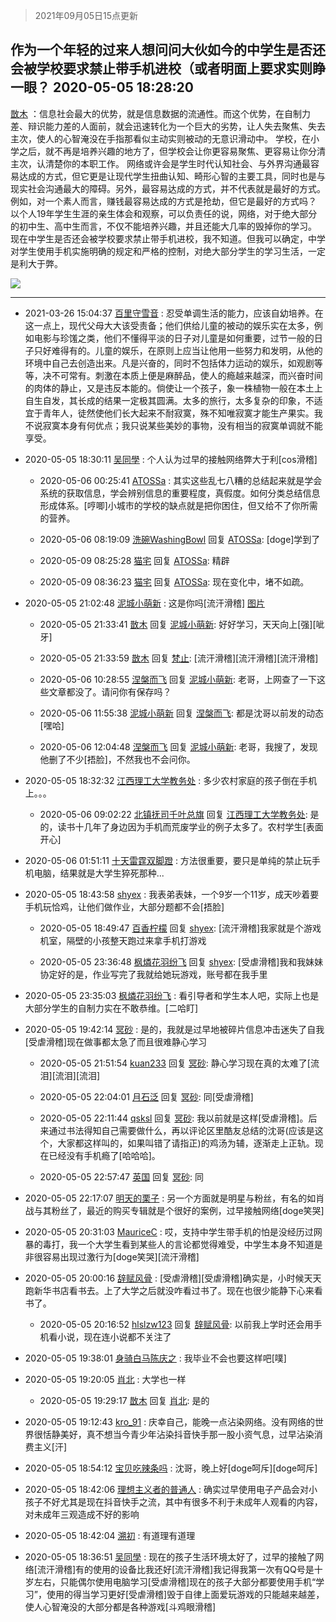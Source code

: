 > 2021年09月05日15点更新
<link rel="stylesheet" href="https://cdn.jsdelivr.net/gh/taotie6/sampleJSON@main/css/photo_show.css">


 ## 作为一个年轻的过来人想问问大伙如今的中学生是否还会被学校要求禁止带手机进校（或者明面上要求实则睁一眼？ 2020-05-05 18:28:20

 [㪚木](https://www.coolapk.com/feed/18616934?shareKey=MGI4MGFhOTk1NWZiNjEzMTc1NTI~) ：信息社会最大的优势，就是信息数据的流通性。而这个优势，在自制力差、辩识能力差的人面前，就会迅速转化为一个巨大的劣势，让人失去聚焦、失去主次，使人的心智淹没在手指那看似主动实则被动的无意识滑动中。
学校，在小学之后，就不再是培养兴趣的地方了<!--break-->，但学校会让你更容易聚焦、更容易让你分清主次，认清楚你的本职工作。
网络或许会是学生时代认知社会、与外界沟通最容易达成的方式，但它更是让现代学生扭曲认知、畸形心智的主要工具，同时也是与现实社会沟通最大的障碍。另外，最容易达成的方式，并不代表就是最好的方式。例如，对一个素人而言，赚钱最容易达成的方式是抢劫，但它是最好的方式吗？
以个人19年学生生涯的亲生体会和观察，可以负责任的说，网络，对于绝大部分的初中生、高中生而言，不仅不能培养兴趣，并且还能大几率的毁掉你的学习。
现在中学生是否还会被学校要求禁止带手机进校，我不知道。但我可以确定，中学对学生使用手机实施明确的规定和严格的控制，对绝大部分学生的学习生活，一定是利大于弊。 

<div class="album">
<img class="img-item" src="http://image.coolapk.com/feed/2019/0426/07/1081091_1556235188_5617@322x233.gif" />
</div>

 ------- 

- 2021-03-26 15:04:37 [百里守雪音](uid=1080769) : 忍受单调生活的能力，应该自幼培养。在这一点上，现代父母大大该受责备；他们供给儿童的被动的娱乐实在太多，例如电影与珍馐之类，他们不懂得平淡的日子对儿童是如何重要，过节一般的日子只好难得有的。儿童的娱乐，在原则上应当让他用一些努力和发明，从他的环境中自己去创造出来。凡是兴奋的<!--break-->，同时不包括体力运动的娱乐，如观剧等等，决不可常有。刺激在本质上便是麻醉品，使人的瘾越来越深，而兴奋时间的肉体的静止，又是违反本能的。倘使让一个孩子，象一株植物一般在本土上自生自发，其长成的结果一定极其圆满。太多的旅行，太多复杂的印象，不适宜于青年人，徒然使他们长大起来不耐寂寞，殊不知唯寂寞才能生产果实。我不说寂寞本身有何优点；我只说某些美妙的事物，没有相当的寂寞单调就不能享受。 

- 2020-05-05 18:30:11 [吴同學](uid=1320218) : 个人认为过早的接触网络弊大于利[cos滑稽] 

    - 2020-05-06 00:25:41 [ATOSSa](uid=2489532) : 其实这些乱七八糟的总结起来就是学会系统的获取信息，学会辨别信息的重要程度，真假度。如何分类总结信息形成体系。[哼唧]小城市的学校的缺点就是把你困住，但又给不了你所需的营养。 

    - 2020-05-06 08:19:09 [洗碗WashingBowl](uid=1985731) 回复 [ATOSSa](uid=2489532): [doge]学到了 

    - 2020-05-09 08:25:28 [猫宅](uid=1626064) 回复 [ATOSSa](uid=2489532): 精辟 

    - 2020-05-09 08:36:23 [猫宅](uid=1626064) 回复 [ATOSSa](uid=2489532): 现在变化中，堵不如疏。 

- 2020-05-05 21:02:48 [泥城小萌新](uid=2856292) : 这是你吗[流汗滑稽] [图片](http://image.coolapk.com/feed/2020/0505/21/2856292_6a842e88_3767_7048@1440x3120.jpeg)

    - 2020-05-05 21:33:41 [㪚木](uid=1081091) 回复 [泥城小萌新](uid=2856292): 好好学习，天天向上[强][呲牙] 

    - 2020-05-05 21:33:59 [㪚木](uid=1081091) 回复 [梵止](uid=1173533): [流汗滑稽][流汗滑稽][流汗滑稽] 

    - 2020-05-06 10:28:55 [涅槃而飞](uid=1128897) 回复 [泥城小萌新](uid=2856292): 老哥，上网查了一下这些文章都没了。请问你有保存吗？ 

    - 2020-05-06 11:55:38 [泥城小萌新](uid=2856292) 回复 [涅槃而飞](uid=1128897): 都是沈哥以前发的动态[嘿哈] 

    - 2020-05-06 12:04:48 [涅槃而飞](uid=1128897) 回复 [泥城小萌新](uid=2856292): 老哥，我搜了，发现他删了不少[捂脸]，不然我也不会问你。 

- 2020-05-05 18:32:32 [江西理工大学教务处](uid=2334391) : 多少农村家庭的孩子倒在手机上。。。 

    - 2020-05-06 09:02:22 [北镇抚司千叶总旗](uid=2355110) 回复 [江西理工大学教务处](uid=2334391): 是的，读书十几年了身边因为手机而荒废学业的例子太多了。农村学生[表面开心] 

- 2020-05-06 01:51:11 [十天雷霆双脚蹬](uid=2399177) : 方法很重要，要只是单纯的禁止玩手机电脑，结果就是大学生猝死那种... 

- 2020-05-05 18:43:58 [shyex](uid=629300) : 我表弟表妹，一个9岁一个11岁，成天吵着要手机玩恰鸡，让他们做作业，大部分题都不会[捂脸] 

    - 2020-05-05 18:49:47 [百香柠檬](uid=2068085) 回复 [shyex](uid=629300): [流汗滑稽]我家就是个游戏机室，隔壁的小孩整天跑过来拿手机打游戏 

    - 2020-05-05 23:36:48 [枫燐花羽纷飞](uid=3295709) 回复 [shyex](uid=629300): [受虐滑稽]我和我妹妹协定好的是，作业写完了我就给她玩游戏，账号都在我手里 

- 2020-05-05 23:35:03 [枫燐花羽纷飞](uid=3295709) : 看引导者和学生本人吧，实际上也是大部分学生的自制力实在不敢恭维。[二哈盯] 

- 2020-05-05 19:42:14 [冥砂](uid=2036510) : 是的，我就是过早地被碎片信息冲击迷失了自我[受虐滑稽]现在做事都太急了而且很难静心学习 

    - 2020-05-05 21:51:54 [kuan233](uid=867999) 回复 [冥砂](uid=2036510): 静心学习现在真的太难了[流泪][流泪][流泪] 

    - 2020-05-05 22:04:01 [月石泛](uid=1607061) 回复 [冥砂](uid=2036510): 同[受虐滑稽] 

    - 2020-05-05 22:11:44 [qsksl](uid=2849954) 回复 [冥砂](uid=2036510): 我以前就是这样[受虐滑稽]。后来通过书法得知自己需要做什么，再以评论区里酷友总结的沈哥(应该是这个，大家都这样叫的，如果叫错了请指正)的鸡汤为辅，逐渐走上正轨。现在已经没有手机瘾了[哈哈哈]。 

    - 2020-05-05 22:57:47 [英国](uid=2332185) 回复 [冥砂](uid=2036510): 同 

- 2020-05-05 22:17:07 [明天的栗子](uid=1195600) : 另一个方面就是明星与粉丝，有名的如肖战与其粉丝了，最近的购买专辑就是个很好的案例，过早接触网络[doge笑哭] 

- 2020-05-05 20:31:03 [MauriceC](uid=2661286) : 哎，支持中学生带手机的怕是没经历过网暴的毒打，我一个大学生看到某些人的言论都觉得难受，中学生本身不知道是非很容易出现过激行为[doge笑哭][流汗滑稽] 

- 2020-05-05 20:00:16 [辞赋风骨](uid=875865) : [受虐滑稽][受虐滑稽]确实是，小时候天天跑新华书店看书去。上了大学之后就没咋看过书了。现在也很少能静下心来看书了。 

    - 2020-05-05 20:16:52 [hlslzw123](uid=806812) 回复 [辞赋风骨](uid=875865): 以前我上学时还会用手机看小说，现在连小说都不关注了 

- 2020-05-05 19:38:01 [身骑白马陈庆之](uid=2069442) : 我毕业不会也要这样吧[噗] 

- 2020-05-05 19:20:05 [肖北](uid=1156293) : 大学也一样 

    - 2020-05-05 19:29:17 [㪚木](uid=1081091) 回复 [肖北](uid=1156293): 是的 

- 2020-05-05 19:12:43 [kro_91](uid=2408423) : 庆幸自己，能晚一点沾染网络。没有网络的世界很恬静美好，真不想当今青少年沾染抖音快手那一股小资气息，过早沾染消费主义[汗] 

- 2020-05-05 18:54:12 [宝贝吃辣条吗](uid=1179959) : 沈哥，晚上好[doge呵斥][doge呵斥] 

- 2020-05-05 18:42:06 [理想主义者的普通人](uid=1708330) : 确实过早使用电子产品会对小孩子不好尤其是现在抖音快手之流，其中有很多不利于未成年人观看的内容，对未成年三观造成不好的影响 

- 2020-05-05 18:42:04 [溯初](uid=1776991) : 有道理有道理 

- 2020-05-05 18:36:51 [吴同學](uid=1320218) : 现在的孩子生活环境太好了，过早的接触了网络[流汗滑稽]有的使用的设备比我还好[流汗滑稽]我记得我第一次有QQ号是十岁左右，只能偶尔使用电脑学习[受虐滑稽]现在的孩子大部分都要使用手机“学习”，使用的得当学习更好[受虐滑稽]毁于自律上面爱玩游戏的只能越来越差<!--break-->，使人心智淹没的大部分都是各种游戏[斗鸡眼滑稽] 

